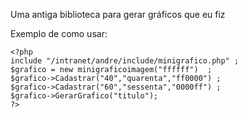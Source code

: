 Uma antiga biblioteca para gerar gráficos que eu fiz

Exemplo de como usar:
```
<?php
include "/intranet/andre/include/minigrafico.php" ;
$grafico = new minigraficoimagem("ffffff")  ;
$grafico->Cadastrar("40","quarenta","ff0000") ;
$grafico->Cadastrar("60","sessenta","0000ff") ;
$grafico->GerarGrafico("titulo");
?>
```